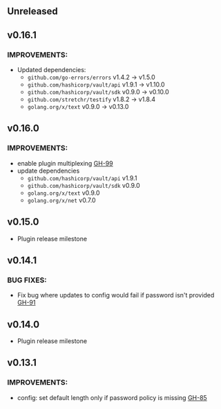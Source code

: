 ## Unreleased

## v0.16.1

### IMPROVEMENTS:
* Updated dependencies:
  * `github.com/go-errors/errors` v1.4.2 -> v1.5.0
  * `github.com/hashicorp/vault/api` v1.9.1 -> v1.10.0
  * `github.com/hashicorp/vault/sdk` v0.9.0 -> v0.10.0
  * `github.com/stretchr/testify` v1.8.2 -> v1.8.4
  * `golang.org/x/text` v0.9.0 -> v0.13.0

## v0.16.0

### IMPROVEMENTS:

* enable plugin multiplexing [GH-99](https://github.com/hashicorp/vault-plugin-secrets-ad/pull/99)
* update dependencies
  * `github.com/hashicorp/vault/api` v1.9.1
  * `github.com/hashicorp/vault/sdk` v0.9.0
  * `golang.org/x/text` v0.9.0
  * `golang.org/x/net` v0.7.0

## v0.15.0

* Plugin release milestone

## v0.14.1

### BUG FIXES:

* Fix bug where updates to config would fail if password isn't provided [GH-91](https://github.com/hashicorp/vault-plugin-secrets-ad/pull/91)

## v0.14.0

* Plugin release milestone

## v0.13.1

### IMPROVEMENTS:

* config: set default length only if password policy is missing [GH-85](https://github.com/hashicorp/vault-plugin-secrets-ad/pull/85)
